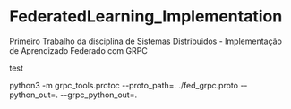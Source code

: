 # FederatedLearning_Implementation
Primeiro Trabalho da disciplina de Sistemas Distribuidos - Implementação de Aprendizado Federado com GRPC

test

python3 -m grpc_tools.protoc --proto_path=. ./fed_grpc.proto --python_out=. --grpc_python_out=.